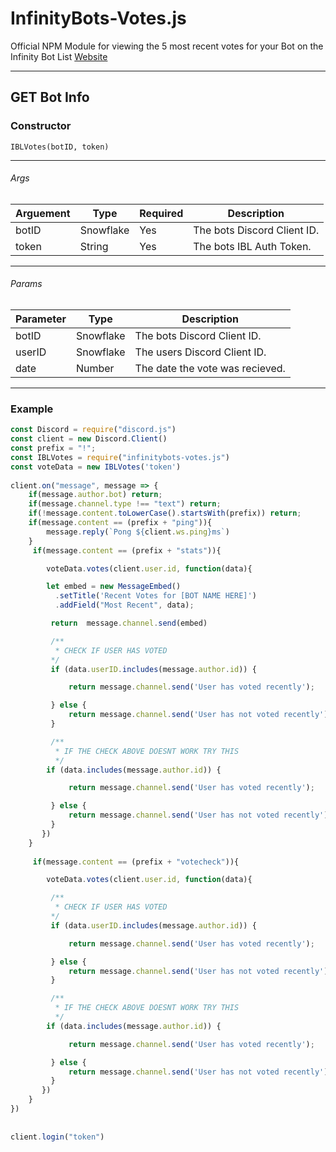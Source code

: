 # InfinityBots-Votes.js
Official NPM Module for viewing the 5 most recent votes for your Bot on the Infinity Bot List [Website](https://infinitybotlist.com)

---

## GET Bot Info

### Constructor

```
IBLVotes(botID, token)
```

---

###### Args
Arguement | Type | Required | Description
|--------------|----------|--------------|--------------|
botID | Snowflake | Yes | The bots Discord Client ID.
token | String | Yes | The bots IBL Auth Token. 

--- 

###### Params
Parameter | Type |  Description
|--------------|--------------|--------------|
botID | Snowflake | The bots Discord Client ID.
userID | Snowflake | The users Discord Client ID.
date | Number | The date the vote was recieved. 

--- 

### Example
```js
const Discord = require("discord.js")
const client = new Discord.Client()
const prefix = "!";
const IBLVotes = require("infinitybots-votes.js")
const voteData = new IBLVotes('token')
 
client.on("message", message => { 
    if(message.author.bot) return;
    if(message.channel.type !== "text") return;
    if(!message.content.toLowerCase().startsWith(prefix)) return;
    if(message.content == (prefix + "ping")){
        message.reply(`Pong ${client.ws.ping}ms`)
    }
     if(message.content == (prefix + "stats")){

        voteData.votes(client.user.id, function(data){

        let embed = new MessageEmbed()
          .setTitle('Recent Votes for [BOT NAME HERE]')
          .addField("Most Recent", data);

         return  message.channel.send(embed)

         /**
          * CHECK IF USER HAS VOTED 
         */
         if (data.userID.includes(message.author.id)) {

             return message.channel.send('User has voted recently');

         } else {
             return message.channel.send('User has not voted recently');
         }

         /**
          * IF THE CHECK ABOVE DOESNT WORK TRY THIS
          */
        if (data.includes(message.author.id)) {

             return message.channel.send('User has voted recently');

         } else {
             return message.channel.send('User has not voted recently');
         }
       })
    }
    
     if(message.content == (prefix + "votecheck")){

        voteData.votes(client.user.id, function(data){

         /**
          * CHECK IF USER HAS VOTED 
         */
         if (data.userID.includes(message.author.id)) {

             return message.channel.send('User has voted recently');

         } else {
             return message.channel.send('User has not voted recently');
         }

         /**
          * IF THE CHECK ABOVE DOESNT WORK TRY THIS
          */
        if (data.includes(message.author.id)) {

             return message.channel.send('User has voted recently');

         } else {
             return message.channel.send('User has not voted recently');
         }
       })
    }
})
 
 
client.login("token")
```
